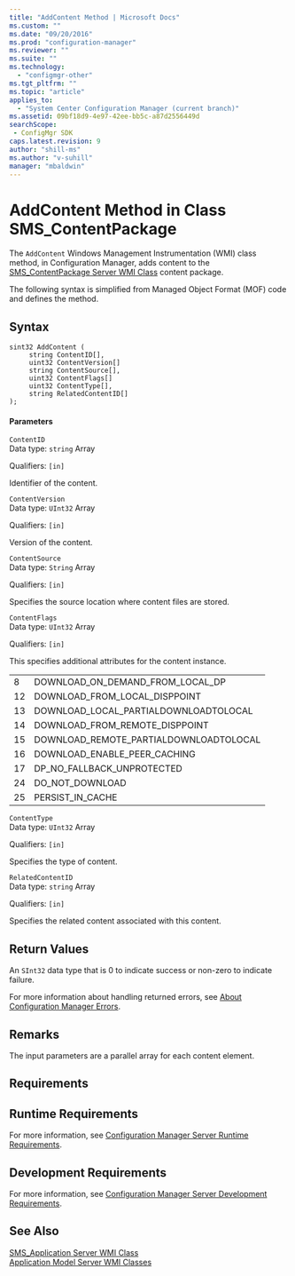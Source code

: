 ```yaml
---
title: "AddContent Method | Microsoft Docs"
ms.custom: ""
ms.date: "09/20/2016"
ms.prod: "configuration-manager"
ms.reviewer: ""
ms.suite: ""
ms.technology:
  - "configmgr-other"
ms.tgt_pltfrm: ""
ms.topic: "article"
applies_to:
  - "System Center Configuration Manager (current branch)"
ms.assetid: 09bf18d9-4e97-42ee-bb5c-a87d2556449dsearchScope: - ConfigMgr SDK
caps.latest.revision: 9
author: "shill-ms"
ms.author: "v-suhill"
manager: "mbaldwin"
---
```

# AddContent Method in Class SMS_ContentPackage
The `AddContent` Windows Management Instrumentation (WMI) class method, in Configuration Manager, adds content to the [SMS_ContentPackage Server WMI Class](../../../../../develop/reference/core/servers/configure/sms_contentpackage-server-wmi-class.md) content package.  

 The following syntax is simplified from Managed Object Format (MOF) code and defines the method.  

## Syntax  

```  
sint32 AddContent (  
     string ContentID[],  
     uint32 ContentVersion[]  
     string ContentSource[],  
     uint32 ContentFlags[]  
     uint32 ContentType[],  
     string RelatedContentID[]  
);  
```  

#### Parameters  
 `ContentID`  
 Data type: `string` Array  

 Qualifiers: `[in]`  

 Identifier of the content.  

 `ContentVersion`  
 Data type: `UInt32` Array  

 Qualifiers: `[in]`  

 Version of the content.  

 `ContentSource`  
 Data type: `String` Array  

 Qualifiers: `[in]`  

 Specifies the source location where content files are stored.  

 `ContentFlags`  
 Data type: `UInt32` Array  

 Qualifiers: `[in]`  

 This specifies additional attributes for the content instance.  

|||  
|-|-|  
|8|DOWNLOAD_ON_DEMAND_FROM_LOCAL_DP|  
|12|DOWNLOAD_FROM_LOCAL_DISPPOINT|  
|13|DOWNLOAD_LOCAL_PARTIALDOWNLOADTOLOCAL|  
|14|DOWNLOAD_FROM_REMOTE_DISPPOINT|  
|15|DOWNLOAD_REMOTE_PARTIALDOWNLOADTOLOCAL|  
|16|DOWNLOAD_ENABLE_PEER_CACHING|  
|17|DP_NO_FALLBACK_UNPROTECTED|  
|24|DO_NOT_DOWNLOAD|  
|25|PERSIST_IN_CACHE|  

 `ContentType`  
 Data type: `UInt32` Array  

 Qualifiers: `[in]`  

 Specifies the type of content.  

 `RelatedContentID`  
 Data type: `string` Array  

 Qualifiers: `[in]`  

 Specifies the related content associated with this content.  

## Return Values  
 An  `SInt32` data type that is 0 to indicate success or non-zero to indicate failure.  

 For more information about handling returned errors, see [About Configuration Manager Errors](../../../../../develop/core/understand/about-configuration-manager-errors.md).  

## Remarks  
 The input parameters are a parallel array for each content element.  

## Requirements  

## Runtime Requirements  
 For more information, see [Configuration Manager Server Runtime Requirements](../../../../../develop/core/reqs/server-runtime-requirements.md).  

## Development Requirements  
 For more information, see [Configuration Manager Server Development Requirements](../../../../../develop/core/reqs/server-development-requirements.md).  

## See Also  
 [SMS_Application Server WMI Class](../../../../../develop/reference/apps/sms_application-server-wmi-class.md)   
 [Application Model Server WMI Classes](../../../../../develop/reference/apps/application-management-server-wmi-classes.md)
